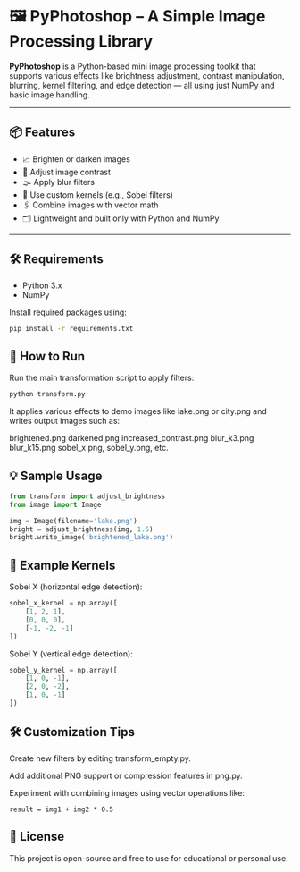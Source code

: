 # 🖼️ PyPhotoshop – A Simple Image Processing Library

**PyPhotoshop** is a Python-based mini image processing toolkit that supports various effects like brightness adjustment, contrast manipulation, blurring, kernel filtering, and edge detection — all using just NumPy and basic image handling.

---

## 📦 Features

- 📈 Brighten or darken images  
- 🎨 Adjust image contrast  
- 🌫️ Apply blur filters  
- 🧮 Use custom kernels (e.g., Sobel filters)  
- 🖇️ Combine images with vector math  
- 🗂️ Lightweight and built only with Python and NumPy  

---

## 🛠️ Requirements

- Python 3.x  
- NumPy

Install required packages using:
```bash
pip install -r requirements.txt
```

## 🚀 How to Run
Run the main transformation script to apply filters:
```bash
python transform.py
```
It applies various effects to demo images like lake.png or city.png and writes output images such as:

brightened.png
darkened.png
increased_contrast.png
blur_k3.png
blur_k15.png
sobel_x.png, sobel_y.png, etc.

## 💡 Sample Usage
```python
from transform import adjust_brightness
from image import Image

img = Image(filename='lake.png')
bright = adjust_brightness(img, 1.5)
bright.write_image('brightened_lake.png')
```

## 🧮 Example Kernels
Sobel X (horizontal edge detection):
```python
sobel_x_kernel = np.array([
    [1, 2, 1],
    [0, 0, 0],
    [-1, -2, -1]
])
```
Sobel Y (vertical edge detection):
```python
sobel_y_kernel = np.array([
    [1, 0, -1],
    [2, 0, -2],
    [1, 0, -1]
])
```

## 🛠️ Customization Tips
Create new filters by editing transform_empty.py.

Add additional PNG support or compression features in png.py.

Experiment with combining images using vector operations like:
```pyhton
result = img1 + img2 * 0.5
```

## 🪪 License
This project is open-source and free to use for educational or personal use.
